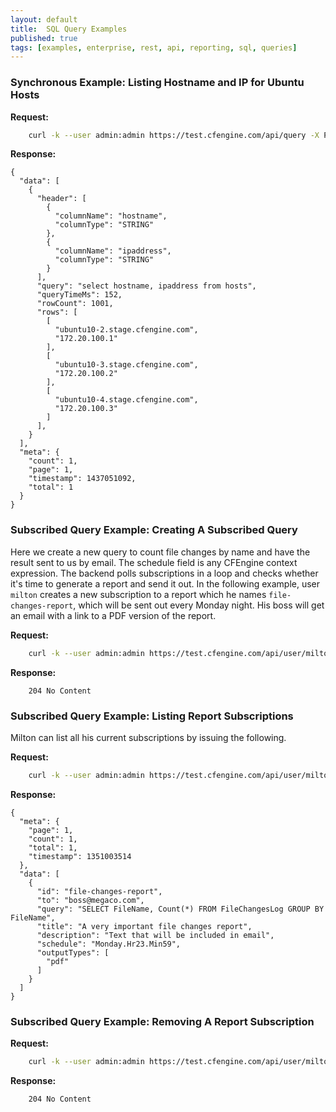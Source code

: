 ```yaml
---
layout: default
title:  SQL Query Examples
published: true
tags: [examples, enterprise, rest, api, reporting, sql, queries]
---
```


### Synchronous Example: Listing Hostname and IP for Ubuntu Hosts

**Request:**

```bash
    curl -k --user admin:admin https://test.cfengine.com/api/query -X POST -d '{ "query": "SELECT Hosts.HostName, Hosts.IPAddress FROM Hosts"}'
```

**Response:**

```
{
  "data": [
    {
      "header": [
        {
          "columnName": "hostname",
          "columnType": "STRING"
        },
        {
          "columnName": "ipaddress",
          "columnType": "STRING"
        }
      ],
      "query": "select hostname, ipaddress from hosts",
      "queryTimeMs": 152,
      "rowCount": 1001,
      "rows": [
        [
          "ubuntu10-2.stage.cfengine.com",
          "172.20.100.1"
        ],
        [
          "ubuntu10-3.stage.cfengine.com",
          "172.20.100.2"
        ],
        [
          "ubuntu10-4.stage.cfengine.com",
          "172.20.100.3"
        ]
      ],
    }
  ],
  "meta": {
    "count": 1,
    "page": 1,
    "timestamp": 1437051092,
    "total": 1
  }
}
```

### Subscribed Query Example: Creating A Subscribed Query

Here we create a new query to count file changes by name and have the result
sent to us by email. The schedule field is any CFEngine context expression.
The backend polls subscriptions in a loop and checks whether it's time to
generate a report and send it out. In the following example, user `milton`
creates a new subscription to a report which he names `file-changes-report`,
which will be sent out every Monday night. His boss will get an email with a
link to a PDF version of the report.

**Request:**

```bash
    curl -k --user admin:admin https://test.cfengine.com/api/user/milton/ subscription/query/file-changes-report -X PUT -d '{"to": "boss@megaco.com", "query": "SELECT FileName, Count(*) FROM FileChangesLog GROUP BY FileName", "schedule": "Monday.Hr23.Min59", "title": "A very important file changes report""description": "Text that will be included in email""outputTypes": [ "pdf" ] }'
```

**Response:**

```
    204 No Content
```

### Subscribed Query Example: Listing Report Subscriptions

Milton can list all his current subscriptions by issuing the following.

**Request:**

```bash
    curl -k --user admin:admin https://test.cfengine.com/api/user/milton/subscription/query
```

**Response:**

```
{
  "meta": {
    "page": 1,
    "count": 1,
    "total": 1,
    "timestamp": 1351003514
  },
  "data": [
    {
      "id": "file-changes-report",
      "to": "boss@megaco.com",
      "query": "SELECT FileName, Count(*) FROM FileChangesLog GROUP BY FileName",
      "title": "A very important file changes report",
      "description": "Text that will be included in email",
      "schedule": "Monday.Hr23.Min59",
      "outputTypes": [
        "pdf"
      ]
    }
  ]
}
```

### Subscribed Query Example: Removing A Report Subscription

**Request:**

```bash
    curl -k --user admin:admin https://test.cfengine.com/api/user/milton/subscription/query/file-changes-report -X DELETE
```

**Response:**

```
    204 No Content
```